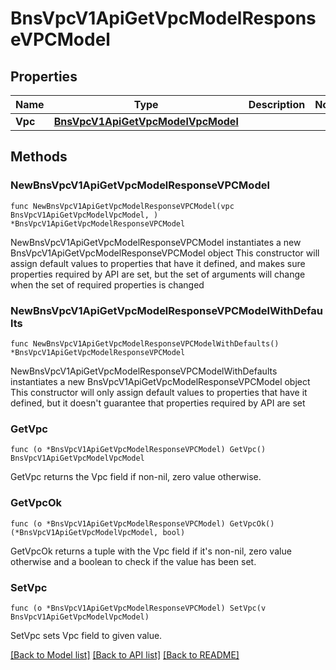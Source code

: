 # BnsVpcV1ApiGetVpcModelResponseVPCModel

## Properties

Name | Type | Description | Notes
------------ | ------------- | ------------- | -------------
**Vpc** | [**BnsVpcV1ApiGetVpcModelVpcModel**](BnsVpcV1ApiGetVpcModelVpcModel.md) |  | 

## Methods

### NewBnsVpcV1ApiGetVpcModelResponseVPCModel

`func NewBnsVpcV1ApiGetVpcModelResponseVPCModel(vpc BnsVpcV1ApiGetVpcModelVpcModel, ) *BnsVpcV1ApiGetVpcModelResponseVPCModel`

NewBnsVpcV1ApiGetVpcModelResponseVPCModel instantiates a new BnsVpcV1ApiGetVpcModelResponseVPCModel object
This constructor will assign default values to properties that have it defined,
and makes sure properties required by API are set, but the set of arguments
will change when the set of required properties is changed

### NewBnsVpcV1ApiGetVpcModelResponseVPCModelWithDefaults

`func NewBnsVpcV1ApiGetVpcModelResponseVPCModelWithDefaults() *BnsVpcV1ApiGetVpcModelResponseVPCModel`

NewBnsVpcV1ApiGetVpcModelResponseVPCModelWithDefaults instantiates a new BnsVpcV1ApiGetVpcModelResponseVPCModel object
This constructor will only assign default values to properties that have it defined,
but it doesn't guarantee that properties required by API are set

### GetVpc

`func (o *BnsVpcV1ApiGetVpcModelResponseVPCModel) GetVpc() BnsVpcV1ApiGetVpcModelVpcModel`

GetVpc returns the Vpc field if non-nil, zero value otherwise.

### GetVpcOk

`func (o *BnsVpcV1ApiGetVpcModelResponseVPCModel) GetVpcOk() (*BnsVpcV1ApiGetVpcModelVpcModel, bool)`

GetVpcOk returns a tuple with the Vpc field if it's non-nil, zero value otherwise
and a boolean to check if the value has been set.

### SetVpc

`func (o *BnsVpcV1ApiGetVpcModelResponseVPCModel) SetVpc(v BnsVpcV1ApiGetVpcModelVpcModel)`

SetVpc sets Vpc field to given value.



[[Back to Model list]](../README.md#documentation-for-models) [[Back to API list]](../README.md#documentation-for-api-endpoints) [[Back to README]](../README.md)


